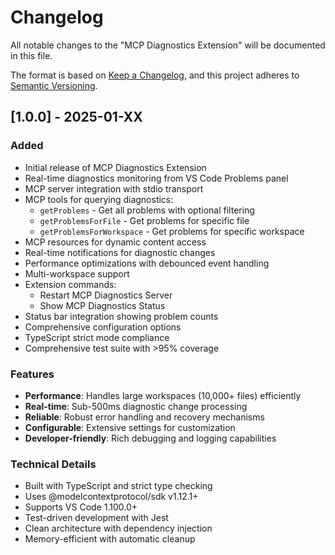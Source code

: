 # Changelog

All notable changes to the "MCP Diagnostics Extension" will be documented in this file.

The format is based on [Keep a Changelog](https://keepachangelog.com/en/1.0.0/),
and this project adheres to [Semantic Versioning](https://semver.org/spec/v2.0.0.html).

## [1.0.0] - 2025-01-XX

### Added
- Initial release of MCP Diagnostics Extension
- Real-time diagnostics monitoring from VS Code Problems panel
- MCP server integration with stdio transport
- MCP tools for querying diagnostics:
  - `getProblems` - Get all problems with optional filtering
  - `getProblemsForFile` - Get problems for specific file
  - `getProblemsForWorkspace` - Get problems for specific workspace
- MCP resources for dynamic content access
- Real-time notifications for diagnostic changes
- Performance optimizations with debounced event handling
- Multi-workspace support
- Extension commands:
  - Restart MCP Diagnostics Server
  - Show MCP Diagnostics Status
- Status bar integration showing problem counts
- Comprehensive configuration options
- TypeScript strict mode compliance
- Comprehensive test suite with >95% coverage

### Features
- **Performance**: Handles large workspaces (10,000+ files) efficiently
- **Real-time**: Sub-500ms diagnostic change processing
- **Reliable**: Robust error handling and recovery mechanisms
- **Configurable**: Extensive settings for customization
- **Developer-friendly**: Rich debugging and logging capabilities

### Technical Details
- Built with TypeScript and strict type checking
- Uses @modelcontextprotocol/sdk v1.12.1+
- Supports VS Code 1.100.0+
- Test-driven development with Jest
- Clean architecture with dependency injection
- Memory-efficient with automatic cleanup
